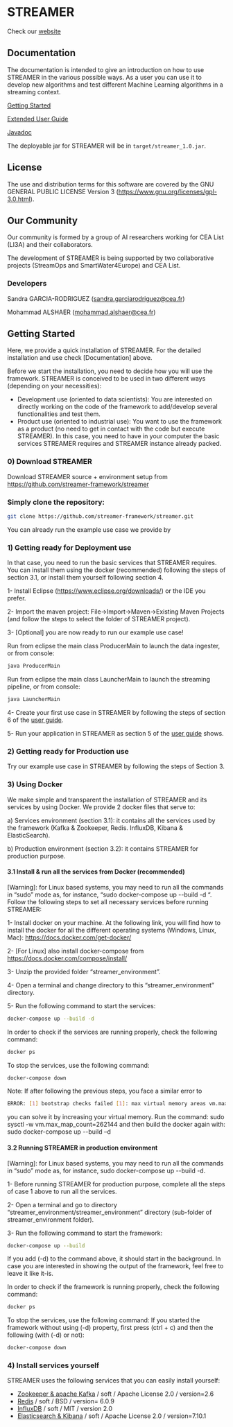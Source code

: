 
STREAMER
=================

Check our [website](https://streamer-framework.github.io)

## Documentation

The documentation is intended to give an introduction on how to use STREAMER in the various possible ways. 
As a user you can use it to develop new algorithms and test different Machine Learning algorithms in a streaming context.

[Getting Started](https://github.com/streamer-framework/streamer/streamer/GettingStartedGuideSTREAMER.pdf)

[Extended User Guide](https://github.com/streamer-framework/streamer/streamer/UserGuideSTREAMER.pdf)

[Javadoc](https://github.com/streamer-framework/streamer/streamer/docs/javadoc)

The deployable jar for STREAMER will be in `target/streamer_1.0.jar`.

## License

The use and distribution terms for this software are covered by the
GNU GENERAL PUBLIC LICENSE Version 3 (https://www.gnu.org/licenses/gpl-3.0.html).

## Our Community

Our community is formed by a group of AI researchers working for CEA List (LI3A) and their collaborators.

The development of STREAMER is being supported by two collaborative projects (StreamOps and SmartWater4Europe) and CEA List.

### Developers

Sandra GARCIA-RODRIGUEZ (sandra.garciarodriguez@cea.fr)

Mohammad ALSHAER (mohammad.alshaer@cea.fr)

## Getting Started

Here, we provide a quick installation of STREAMER. For the detailed installation and use check [Documentation] above.


Before we start the installation, you need to decide how you will use the framework. STREAMER is conceived to be used in two different ways (depending on your necessities):

 - Development use (oriented to data scientists): You are interested on directly working on the code of the framework to add/develop several functionalities and test them.
 - Product use (oriented to industrial use): You want to use the framework as a product (no need to get in contact with the code but execute STREAMER). In this case, you need to have in your computer the basic services STREAMER requires and STREAMER instance already packed.

### 0) Download STREAMER
Download STREAMER source + environment setup from https://github.com/streamer-framework/streamer

### Simply clone the repository:
```bash
git clone https://github.com/streamer-framework/streamer.git
```
You can already run the example use case we provide by 


### 1) Getting ready for Deployment use

In that case, you need to run the basic services that STREAMER requires. You can install them using the docker (recommended) following the steps of section 3.1, or install them yourself following section 4.

1- Install Eclipse (https://www.eclipse.org/downloads/) or the IDE you prefer.

2- Import the maven project: File->Import->Maven->Existing Maven Projects (and follow the steps to select the folder of STREAMER project).

3- [Optional] you are now ready to run our example use case!

Run from eclipse the main class ProducerMain to launch the data ingester, or from console:
```bash
java ProducerMain
```
Run from eclipse the main class LauncherMain to launch the streaming pipeline, or from console:
```bash
java LauncherMain
```
4- Create your first use case in STREAMER by following the steps of section 6 of the [user guide](https://github.com/streamer-framework/streamer/streamer/GettingStartedGuideSTREAMER.pdf).

5- Run your application in STREAMER as section 5 of the [user guide](https://github.com/streamer-framework/streamer/streamer/GettingStartedGuideSTREAMER.pdf) shows.


### 2) Getting ready for Production use
Try our example use case in STREAMER by following the steps of Section 3.

### 3) Using Docker
We make simple and transparent the installation of STREAMER and its services by using Docker. We provide 2 docker files that serve to:

a) Services environment (section 3.1): it contains all the services used by the framework (Kafka & Zookeeper, Redis. InfluxDB, Kibana & ElasticSearch).

b) Production environment (section 3.2): it contains STREAMER for production purpose.


#### 3.1 Install & run all the services from Docker (recommended)
[Warning]: for Linux based systems, you may need to run all the commands in “sudo” mode as, for instance, “sudo docker-compose up --build -d “.
Follow the following steps to set all necessary services before running STREAMER:

1- Install docker on your machine. At the following link, you will find how to install the docker for all the different operating systems (Windows, Linux, Mac): https://docs.docker.com/get-docker/

2- [For Linux] also install docker-compose from https://docs.docker.com/compose/install/

3- Unzip the provided folder “streamer_environment”.

4- Open a terminal and change directory to this “streamer_environment” directory.

5- Run the following command to start the services:
```bash
docker-compose up --build -d
```
In order to check if the services are running properly, check the following command:
```bash
docker ps
```

To stop the services, use the following command:
```bash
docker-compose down
```

Note: If after following the previous steps, you face a similar error to
```bash
ERROR: [1] bootstrap checks failed [1]: max virtual memory areas vm.max_map_count [65530] is too low, increase to at least [262144]
```
you can solve it by increasing your virtual memory. Run the command:
sudo sysctl -w vm.max_map_count=262144
and then build the docker again with:
sudo docker-compose up --build –d

#### 3.2 Running STREAMER in production environment
[Warning]: for Linux based systems, you may need to run all the commands in “sudo” mode as, for instance, sudo docker-compose up --build -d.

1- Before running STREAMER for production purpose, complete all the steps of case 1 above to run all the services.

2- Open a terminal and go to directory “streamer_environment/streamer_environment” directory (sub-folder of streamer_environment folder).

3- Run the following command to start the framework:
```bash
docker-compose up --build
```
If you add (-d) to the command above, it should start in the background. In case you are interested in showing the output of the framework, feel free to leave it like it-is.

In order to check if the framework is running properly, check the following command:
```bash
docker ps
```
To stop the services, use the following command:
If you started the framework without using (-d) property, first press (ctrl + c) and then the following (with (-d) or not):
```bash
docker-compose down
```

### 4) Install services yourself

STREAMER uses the following services that you can easily install yourself:
- [Zookeeper & apache Kafka](https://kafka.apache.org/quickstart) / soft / Apache License 2.0 / version=2.6 
- [Redis](https://redis.io/) / soft / BSD / version= 6.0.9 
- [InfluxDB](https://portal.influxdata.com/) / soft / MIT / version 2.0
- [Elasticsearch & Kibana](https://www.elastic.co/) / soft / Apache License 2.0 / version=7.10.1 
